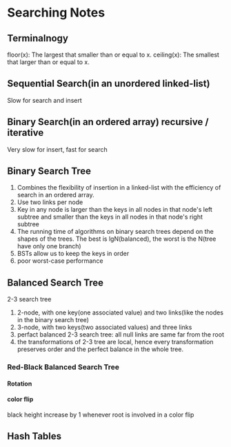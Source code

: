 # Searching Notes
## Terminalnogy
floor(x): The largest that smaller than or equal to x.
ceiling(x): The smallest that larger than or equal to x.
## Sequential Search(in an unordered linked-list)
Slow for search and insert
## Binary Search(in an ordered array) recursive / iterative
Very slow for insert, fast for search
## Binary Search Tree
1. Combines the flexibility of insertion in a linked-list with the efficiency of search in an ordered array.
2. Use two links per node
3. Key in any node is larger than the keys in all nodes in that node's left subtree and smaller than the keys in all nodes in that node's right subtree
4. The running time of algorithms on binary search trees depend on the shapes of the trees. The best is lgN(balanced), the worst is the N(tree have only one branch)
5. BSTs allow us to keep the keys in order
6. poor worst-case performance
## Balanced Search Tree
2-3 search tree
1. 2-node, with one key(one associated value) and two links(like the nodes in the binary search tree)
2. 3-node, with two keys(two associated values) and three links  
3. perfact balanced 2-3 search tree: all null links are same far from the root 
4. the transformations of 2-3 tree are local, hence every transformation preserves order and the perfect balance in the whole tree.
### Red-Black Balanced Search Tree
#### Rotation
#### color flip
black height increase by 1 whenever root is involved in a color flip

## Hash Tables